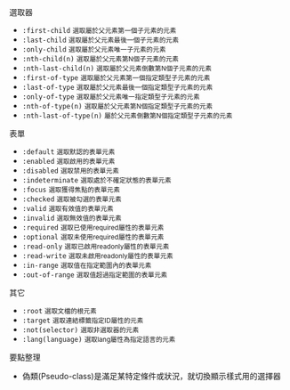 選取器
- `:first-child` <small>選取屬於父元素第一個子元素的元素</small>
- `:last-child` <small>選取屬於父元素最後一個子元素的元素</small>
- `:only-child` <small>選取屬於父元素唯一子元素的元素</small>
- `:nth-child(n)` <small>選取屬於父元素第N個子元素的元素</small>
- `:nth-last-child(n)` <small>選取屬於父元素倒數第N個子元素的元素</small>
- `:first-of-type` <small>選取屬於父元素第一個指定類型子元素的元素</small>
- `:last-of-type` <small>選取屬於父元素最後一個指定類型子元素的元素</small>
- `:only-of-type` <small>選取屬於父元素唯一指定類型子元素的元素</small>
- `:nth-of-type(n)` <small>選取屬於父元素第N個指定類型子元素的元素</small>
- `:nth-last-of-type(n)` <small>屬於父元素倒數第N個指定類型子元素的元素</small>

表單
- `:default` <small>選取默認的表單元素</small>
- `:enabled` <small>選取啟用的表單元素</small>
- `:disabled` <small>選取禁用的表單元素</small>
- `:indeterminate` <small>選取處於不確定狀態的表單元素</small>
- `:focus` <small>選取獲得焦點的表單元素</small>
- `:checked` <small>選取被勾選的表單元素</small>
- `:valid` <small>選取有效值的表單元素</small>
- `:invalid` <small>選取無效值的表單元素</small>
- `:required` <small>選取已使用required屬性的表單元素</small>
- `:optional` <small>選取未使用required屬性的表單元素</small>
- `:read-only` <small>選取已啟用readonly屬性的表單元素</small>
- `:read-write` <small>選取未啟用readonly屬性的表單元素</small>
- `:in-range` <small>選取值在指定範圍內的表單元素</small>
- `:out-of-range` <small>選取值超過指定範圍的表單元素</small>

其它
- `:root` <small>選取文檔的根元素</small>
- `:target` <small>選取連結標籤指定ID屬性的元素</small>
- `:not(selector)` <small>選取非選取器的元素</small>
- `:lang(language)` <small>選取lang屬性為指定語言的元素</small>

要點整理
- 偽類(Pseudo-class)是滿足某特定條件或狀況，就切換顯示樣式用的選擇器